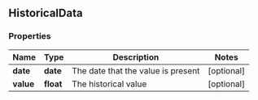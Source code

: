 ## HistoricalData

### Properties
Name | Type | Description | Notes
------------ | ------------- | ------------- | -------------
**date** | **date** | The date that the value is present | [optional] 
**value** | **float** | The historical value | [optional] 



